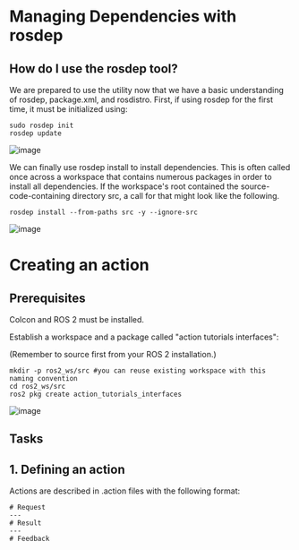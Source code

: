 # Managing Dependencies with rosdep

## How do I use the rosdep tool?

We are prepared to use the utility now that we have a basic understanding of rosdep, package.xml, and rosdistro. First, if using rosdep for the first time, it must be initialized using:

```
sudo rosdep init
rosdep update
```

![image](https://user-images.githubusercontent.com/92040822/194984951-6c15ca19-ef70-459a-bc1d-c3dcbed8acb9.png)


We can finally use rosdep install to install dependencies. This is often called once across a workspace that contains numerous packages in order to install all dependencies. If the workspace's root contained the source-code-containing directory src, a call for that might look like the following.

```
rosdep install --from-paths src -y --ignore-src
```
![image](https://user-images.githubusercontent.com/92040822/194985049-f97687a2-a070-432b-8d50-15b0e4f318d9.png)

# Creating an action

## Prerequisites

Colcon and ROS 2 must be installed.

Establish a workspace and a package called "action tutorials interfaces":

(Remember to source first from your ROS 2 installation.)

```
mkdir -p ros2_ws/src #you can reuse existing workspace with this naming convention
cd ros2_ws/src
ros2 pkg create action_tutorials_interfaces
```

![image](https://user-images.githubusercontent.com/92040822/194985781-d285bf6d-dc69-4898-b207-e77806cc20ab.png)

## Tasks
## 1. Defining an action

Actions are described in .action files with the following format:

```
# Request
---
# Result
---
# Feedback
```






